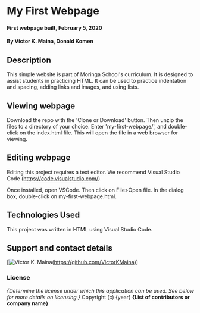 # My First Webpage
#### First webpage built, February 5, 2020
#### By Victor K. Maina, Donald Komen
## Description
This simple website is part of Moringa School's curriculum. It is designed to assist students in practicing HTML. It can be used to practice indentation and spacing, adding links and images, and using lists.

## Viewing webpage
Download the repo with the 'Clone or Download' button. Then unzip the files to a directory of your choice. Enter 'my-first-webpage/', and double-click on the index.html file. This will open the file in a web browser for viewing.

## Editing webpage
Editing this project requires a text editor. We recommend Visual Studio Code (https://code.visualstudio.com/)

Once installed, open VSCode. Then click on File>Open file.
In the dialog box, double-click on my-first-webpage.html.

## Technologies Used
This project was written in HTML using Visual Studio Code.
## Support and contact details
[![Victor K. Maina](iamges/profile_pic.jpg)(https://github.com/VictorKMaina)]
### License
*{Determine the license under which this application can be used.  See below for more details on licensing.}*
Copyright (c) {year} **{List of contributors or company name}**